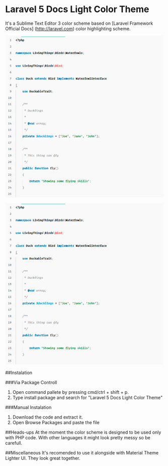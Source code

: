 # Laravel 5 Docs Light Color Theme
It's a Sublime Text Editor 3 color scheme based on [Laravel Framework Official Docs] (http://laravel.com) color highlighting scheme.

![The laravel docs light](https://github.com/yos-virtus/laravel_docs_light_color_scheme/blob/master/screenshots/sh_laravel_5_docs_1.jpg)

![The laravel docs light](https://github.com/yos-virtus/laravel_docs_light_color_scheme/blob/master/screenshots/sh_laravel_5_docs_1.jpg)

##Instalation

###Via Package Controll
1. Open command pallete by pressing cmd/ctrl + shift + p.
2. Type install package and search for "Laravel 5 Docs Light Color Theme"

###Manual Instalation
1. Download the code and extract it.
2. Open Browse Packages and paste the file

##Heads-ups
At the moment the color scheme is designed to be used only with PHP code. With other languages it might look pretty messy so be carefull.

##Miscellaneous
It's recomended to use it alongside with Material Theme Lighter UI. They look great together.
